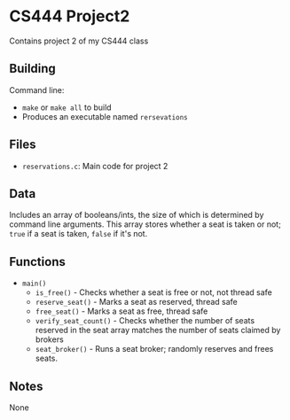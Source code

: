 # CS444 Project2
Contains project 2 of my CS444 class

## Building

Command line:
* `make` or `make all` to build
* Produces an executable named `rersevations`


## Files

* `reservations.c`: Main code for project 2


## Data

Includes an array of booleans/ints, the size of which is determined by command line arguments. This array stores whether a seat is taken or not; `true` if a seat is taken, `false` if it's not.


## Functions

* `main()`
    * `is_free()` - Checks whether a seat is free or not, not thread safe
    * `reserve_seat()` - Marks a seat as reserved, thread safe
    * `free_seat()` - Marks a seat as free, thread safe
    * `verify_seat_count()` - Checks whether the number of seats reserved in the seat array matches the number of seats claimed by brokers
    * `seat_broker()` - Runs a seat broker; randomly reserves and frees seats.

## Notes
None

